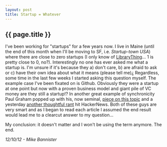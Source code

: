 ```yaml
---
layout: post
title: Startup = Whatever
---
```


## {{ page.title }}

I've been working for "startups" for a few years now. I live in Maine (until the end of this month when I'll be moving to SF, i.e. *Startup-town USA*) where there are close to zero startups (I only know of [LibraryThing](http://librarything.com)... 1 is pretty close to 0, no?). Interestingly no one has ever asked me what a startup is. I'm unsure if it's because they a) don't care, b) are afraid to ask or c) have their own idea about what it means (please tell me)¿ Regardless, some time in the last few weeks I started asking this question myself. The example case I've been fixated on is Github. Obviously they were a startup at one point but now with a proven business model and giant pile of VC money are they still a startup!? In another great example of synchronicity Paul Graham popped up with his, now seminal, [piece on this topic](http://jmlite.tumblr.com/post/33443330774/startup-idea) and a yesterday [another thoughtful rant](http://jmlite.tumblr.com/post/33443330774/startup-idea) hit HackerNews. Both of these guys are very smart and as I began to read each article I assumed the end result would lead me to a clearcut answer to my question...

My conclusion: it doesn't matter and I won't be using the term anymore. The end.

*12/10/12 - Mike Bannister*
